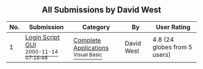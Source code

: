 ﻿<div align="center">

## All Submissions by David West

</div>

No.  | Submission | Category | By   | User Rating
---- | ---------- | -------- | ---- | -----------
1 | [Login Script GUI<br /><sup>2000-11-14 07:16:48</sup>](https://github.com/Planet-Source-Code/david-west-login-script-gui__1-12781) | [Complete Applications<br /><sup>Visual Basic</sup>](../ByCategory/complete-applications__1-27.md) | David West | 4.8 (24 globes from 5 users)
